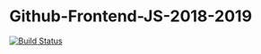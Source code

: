 # Github-Frontend-JS-2018-2019
[![Build Status](https://travis-ci.org/AleksandrCherniavskiy/Github-Frontend-JS-2018-2019.svg?branch=master)](https://travis-ci.org/AleksandrCherniavskiy/Github-Frontend-JS-2018-2019)
